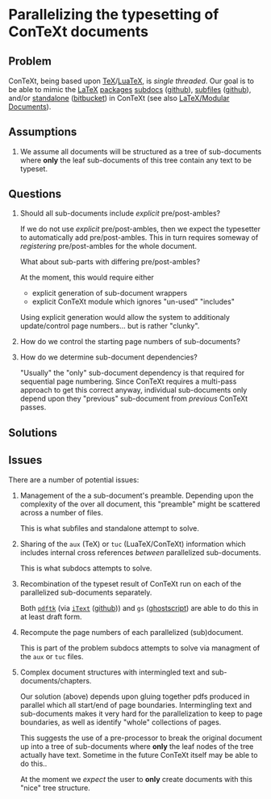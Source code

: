 <header><title>Parallelizing the typesetting of ConTeXt documents</title></header>

# Parallelizing the typesetting of ConTeXt documents

## Problem

ConTeXt, being based upon 
[TeX](http://www.tug.org/)/[LuaTeX](http://luatex.org/), is *single 
threaded*. Our goal is to be able to mimic the 
[LaTeX](https://www.latex-project.org/) [packages](https://www.ctan.org/) 
[subdocs](https://ctan.org/pkg/subdocs) 
([github](https://github.com/jbezos/subdocs)), 
[subfiles](https://ctan.org/pkg/subfiles) 
([github](https://github.com/gsalzer/subfiles)), and/or 
[standalone](https://www.ctan.org/pkg/standalone) 
([bitbucket](https://bitbucket.org/martin_scharrer/standalone/src/default/)) 
in ConTeXt (see also [LaTeX/Modular 
Documents](https://en.wikibooks.org/wiki/LaTeX/Modular_Documents)).

## Assumptions

1. We assume all documents will be structured as a tree of sub-documents 
   where **only** the leaf sub-documents of this tree contain any text to 
   be typeset. 


## Questions

1. Should all sub-documents include *explicit* pre/post-ambles?

   If we do not use *explicit* pre/post-ambles, then we expect the 
   typesetter to automatically add pre/post-ambles. This in turn requires 
   someway of *registering* pre/post-ambles for the whole document. 

   What about sub-parts with differing pre/post-ambles?

   At the moment, this would require either 

     - explicit generation of sub-document wrappers
     - explicit ConTeXt module which ignores "un-used" "includes"

   Using explicit generation would allow the system to additionaly 
   update/control page numbers... but is rather "clunky".

2. How do we control the starting page numbers of sub-documents?

3. How do we determine sub-document dependencies?

   "Usually" the "only" sub-document dependency is that required for 
   sequential page numbering. Since ConTeXt requires a multi-pass approach 
   to get this correct anyway, individual sub-documents only depend upon 
   they "previous" sub-document from *previous* ConTeXt passes.

## Solutions




## Issues

There are a number of potential issues:

1. Management of the a sub-document's preamble. Depending upon the 
   complexity of the over all document, this "preamble" might be scattered 
   across a number of files.

   This is what subfiles and standalone attempt to solve.

2. Sharing of the `aux` (TeX) or `tuc` (LuaTeX/ConTeXt) information which 
   includes internal cross references *between* parallelized sub-documents. 

   This is what subdocs attempts to solve.

3. Recombination of the typeset result of ConTeXt run on each of the 
   parallelized sub-documents separately.

   Both [`pdftk`](https://www.pdflabs.com/tools/pdftk-the-pdf-toolkit/) 
   (via [`iText`](https://itextpdf.com/en) 
   ([github](https://github.com/itext))) and `gs` 
   ([ghostscript](https://www.ghostscript.com/)) are able to do this in at 
   least draft form.

4. Recompute the page numbers of each parallelized (sub)document.

   This is part of the problem subdocs attempts to solve via managment of 
   the `aux` or `tuc` files.

5. Complex document structures with intermingled text and 
   sub-documents/chapters.

   Our solution (above) depends upon gluing together pdfs produced in 
   parallel which all start/end of page boundaries. Intermingling text and 
   sub-documents makes it very hard for the parallelization to keep to 
   page boundaries, as well as identify "whole" collections of pages.

   This suggests the use of a pre-processor to break the original document 
   up into a tree of sub-documents where **only** the leaf nodes of the 
   tree actually have text. Sometime in the future ConTeXt itself may be 
   able to do this..

   At the moment we *expect* the user to **only** create documents with 
   this "nice" tree structure. 
